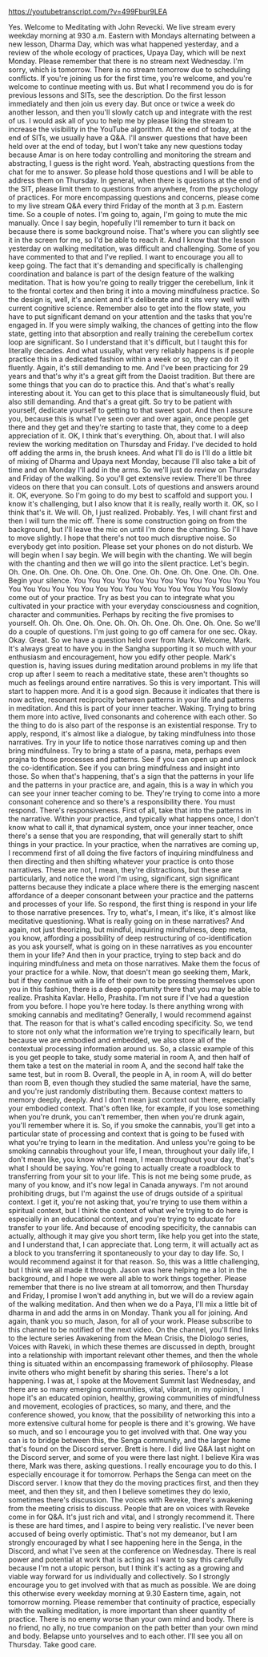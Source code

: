 https://youtubetranscript.com/?v=499Fbur9LEA

 Yes. Welcome to Meditating with John Revecki. We live stream every weekday morning at 930 a.m. Eastern with Mondays alternating between a new lesson, Dharma Day, which was what happened yesterday, and a review of the whole ecology of practices, Upaya Day, which will be next Monday. Please remember that there is no stream next Wednesday. I'm sorry, which is tomorrow. There is no stream tomorrow due to scheduling conflicts. If you're joining us for the first time, you're welcome, and you're welcome to continue meeting with us. But what I recommend you do is for previous lessons and SITs, see the description. Do the first lesson immediately and then join us every day. But once or twice a week do another lesson, and then you'll slowly catch up and integrate with the rest of us. I would ask all of you to help me by please liking the stream to increase the visibility in the YouTube algorithm. At the end of today, at the end of SITs, we usually have a Q&A. I'll answer questions that have been held over at the end of today, but I won't take any new questions today because Amar is on here today controlling and monitoring the stream and abstracting, I guess is the right word. Yeah, abstracting questions from the chat for me to answer. So please hold those questions and I will be able to address them on Thursday. In general, when there is questions at the end of the SIT, please limit them to questions from anywhere, from the psychology of practices. For more encompassing questions and concerns, please come to my live stream Q&A every third Friday of the month at 3 p.m. Eastern time. So a couple of notes. I'm going to, again, I'm going to mute the mic manually. Once I say begin, hopefully I'll remember to turn it back on because there is some background noise. That's where you can slightly see it in the screen for me, so I'd be able to reach it. And I know that the lesson yesterday on walking meditation, was difficult and challenging. Some of you have commented to that and I've replied. I want to encourage you all to keep going. The fact that it's demanding and specifically is challenging coordination and balance is part of the design feature of the walking meditation. That is how you're going to really trigger the cerebellum, link it to the frontal cortex and then bring it into a moving mindfulness practice. So the design is, well, it's ancient and it's deliberate and it sits very well with current cognitive science. Remember also to get into the flow state, you have to put significant demand on your attention and the tasks that you're engaged in. If you were simply walking, the chances of getting into the flow state, getting into that absorption and really training the cerebellum cortex loop are significant. So I understand that it's difficult, but I taught this for literally decades. And what usually, what very reliably happens is if people practice this in a dedicated fashion within a week or so, they can do it fluently. Again, it's still demanding to me. And I've been practicing for 29 years and that's why it's a great gift from the Daoist tradition. But there are some things that you can do to practice this. And that's what's really interesting about it. You can get to this place that is simultaneously fluid, but also still demanding. And that's a great gift. So try to be patient with yourself, dedicate yourself to getting to that sweet spot. And then I assure you, because this is what I've seen over and over again, once people get there and they get and they're starting to taste that, they come to a deep appreciation of it. OK, I think that's everything. Oh, about that. I will also review the working meditation on Thursday and Friday. I've decided to hold off adding the arms in, the brush knees. And what I'll do is I'll do a little bit of mixing of Dharma and Upaya next Monday, because I'll also take a bit of time and on Monday I'll add in the arms. So we'll just do review on Thursday and Friday of the walking. So you'll get extensive review. There'll be three videos on there that you can consult. Lots of questions and answers around it. OK, everyone. So I'm going to do my best to scaffold and support you. I know it's challenging, but I also know that it is really, really worth it. OK, so I think that's it. We will. Oh, I just realized. Probably. Yes, I will chant first and then I will turn the mic off. There is some construction going on from the background, but I'll leave the mic on until I'm done the chanting. So I'll have to move slightly. I hope that there's not too much disruptive noise. So everybody get into position. Please set your phones on do not disturb. We will begin when I say begin. We will begin with the chanting. We will begin with the chanting and then we will go into the silent practice. Let's begin. Oh. One. Oh. One. Oh. One. Oh. One. One. Oh. One. Oh. One. One. Oh. One. Begin your silence. You You You You You You You You You You You You You You You You You You You You You You You You You You You You Slowly come out of your practice. Try as best you can to integrate what you cultivated in your practice with your everyday consciousness and cognition, character and communities. Perhaps by reciting the five promises to yourself. Oh. Oh. One. Oh. One. Oh. Oh. Oh. One. Oh. One. Oh. One. So we'll do a couple of questions. I'm just going to go off camera for one sec. Okay. Okay. Great. So we have a question held over from Mark. Welcome, Mark. It's always great to have you in the Sangha supporting it so much with your enthusiasm and encouragement, how you edify other people. Mark's question is, having issues during meditation around problems in my life that crop up after I seem to reach a meditative state, these aren't thoughts so much as feelings around entire narratives. So this is very important. This will start to happen more. And it is a good sign. Because it indicates that there is now active, resonant reciprocity between patterns in your life and patterns in meditation. And this is part of your inner teacher. Waking. Trying to bring them more into active, lived consonants and coherence with each other. So the thing to do is also part of the response is an existential response. Try to apply, respond, it's almost like a dialogue, by taking mindfulness into those narratives. Try in your life to notice those narratives coming up and then bring mindfulness. Try to bring a state of a pasna, meta, perhaps even prajna to those processes and patterns. See if you can open up and unlock the co-identification. See if you can bring mindfulness and insight into those. So when that's happening, that's a sign that the patterns in your life and the patterns in your practice are, and again, this is a way in which you can see your inner teacher coming to be. They're trying to come into a more consonant coherence and so there's a responsibility there. You must respond. There's responsiveness. First of all, take that into the patterns in the narrative. Within your practice, and typically what happens once, I don't know what to call it, that dynamical system, once your inner teacher, once there's a sense that you are responding, that will generally start to shift things in your practice. In your practice, when the narratives are coming up, I recommend first of all doing the five factors of inquiring mindfulness and then directing and then shifting whatever your practice is onto those narratives. These are not, I mean, they're distractions, but these are particularly, and notice the word I'm using, significant, sign significant patterns because they indicate a place where there is the emerging nascent affordance of a deeper consonant between your practice and the patterns and processes of your life. So respond, the first thing is respond in your life to those narrative presences. Try to, what's, I mean, it's like, it's almost like meditative questioning. What is really going on in these narratives? And again, not just theorizing, but mindful, inquiring mindfulness, deep meta, you know, affording a possibility of deep restructuring of co-identification as you ask yourself, what is going on in these narratives as you encounter them in your life? And then in your practice, trying to step back and do inquiring mindfulness and meta on those narratives. Make them the focus of your practice for a while. Now, that doesn't mean go seeking them, Mark, but if they continue with a life of their own to be pressing themselves upon you in this fashion, there is a deep opportunity there that you may be able to realize. Prashita Kavlar. Hello, Prashita. I'm not sure if I've had a question from you before. I hope you're here today. Is there anything wrong with smoking cannabis and meditating? Generally, I would recommend against that. The reason for that is what's called encoding specificity. So, we tend to store not only what the information we're trying to specifically learn, but because we are embodied and embedded, we also store all of the contextual processing information around us. So, a classic example of this is you get people to take, study some material in room A, and then half of them take a test on the material in room A, and the second half take the same test, but in room B. Overall, the people in A, in room A, will do better than room B, even though they studied the same material, have the same, and you're just randomly distributing them. Because context matters to memory deeply, deeply. And I don't mean just context out there, especially your embodied context. That's often like, for example, if you lose something when you're drunk, you can't remember, then when you're drunk again, you'll remember where it is. So, if you smoke the cannabis, you'll get into a particular state of processing and context that is going to be fused with what you're trying to learn in the meditation. And unless you're going to be smoking cannabis throughout your life, I mean, throughout your daily life, I don't mean like, you know what I mean, I mean throughout your day, that's what I should be saying. You're going to actually create a roadblock to transferring from your sit to your life. This is not me being some prude, as many of you know, and it's now legal in Canada anyways. I'm not around prohibiting drugs, but I'm against the use of drugs outside of a spiritual context. I get it, you're not asking that, you're trying to use them within a spiritual context, but I think the context of what we're trying to do here is especially in an educational context, and you're trying to educate for transfer to your life. And because of encoding specificity, the cannabis can actually, although it may give you short term, like help you get into the state, and I understand that, I can appreciate that. Long term, it will actually act as a block to you transferring it spontaneously to your day to day life. So, I would recommend against it for that reason. So, this was a little challenging, but I think we all made it through. Jason was here helping me a lot in the background, and I hope we were all able to work things together. Please remember that there is no live stream at all tomorrow, and then Thursday and Friday, I promise I won't add anything in, but we will do a review again of the walking meditation. And then when we do a Paya, I'll mix a little bit of dharma in and add the arms in on Monday. Thank you all for joining. And again, thank you so much, Jason, for all of your work. Please subscribe to this channel to be notified of the next video. On the channel, you'll find links to the lecture series Awakening from the Mean Crisis, the Diologo series, Voices with Raveki, in which these themes are discussed in depth, brought into a relationship with important relevant other themes, and then the whole thing is situated within an encompassing framework of philosophy. Please invite others who might benefit by sharing this series. There's a lot happening. I was at, I spoke at the Movement Summit last Wednesday, and there are so many emerging communities, vital, vibrant, in my opinion, I hope it's an educated opinion, healthy, growing communities of mindfulness and movement, ecologies of practices, so many, and there, and the conference showed, you know, that the possibility of networking this into a more extensive cultural home for people is there and it's growing. We have so much, and so I encourage you to get involved with that. One way you can is to bridge between this, the Senga community, and the larger home that's found on the Discord server. Brett is here. I did live Q&A last night on the Discord server, and some of you were there last night. I believe Kira was there, Mark was there, asking questions. I really encourage you to do this. I especially encourage it for tomorrow. Perhaps the Senga can meet on the Discord server. I know that they do the moving practices first, and then they meet, and then they sit, and then I believe sometimes they do lexio, sometimes there's discussion. The voices with Reveke, there's awakening from the meeting crisis to discuss. People that are on voices with Reveke come in for Q&A. It's just rich and vital, and I strongly recommend it. There is these are hard times, and I aspire to being very realistic. I've never been accused of being overly optimistic. That's not my demeanor, but I am strongly encouraged by what I see happening here in the Senga, in the Discord, and what I've seen at the conference on Wednesday. There is real power and potential at work that is acting as I want to say this carefully because I'm not a utopic person, but I think it's acting as a growing and viable way forward for us individually and collectively. So I strongly encourage you to get involved with that as much as possible. We are doing this otherwise every weekday morning at 9.30 Eastern time, again, not tomorrow morning. Please remember that continuity of practice, especially with the walking meditation, is more important than sheer quantity of practice. There is no enemy worse than your own mind and body. There is no friend, no ally, no true companion on the path better than your own mind and body. Belapse unto yourselves and to each other. I'll see you all on Thursday. Take good care.